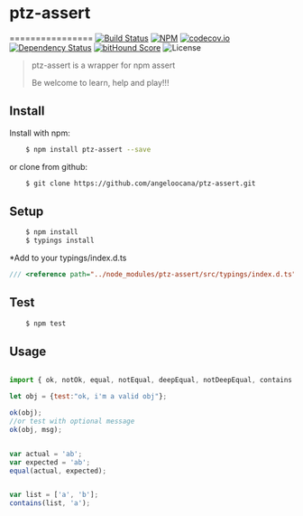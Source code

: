 # ptz-assert
================
[![Build Status](https://travis-ci.org/angeloocana/ptz-assert.svg)](https://travis-ci.org/angeloocana/ptz-assert)
[![NPM](https://img.shields.io/npm/v/ptz-assert.svg)](https://www.npmjs.com/package/ptz-assert)
[![codecov.io](http://codecov.io/github/angeloocana/ptz-assert/coverage.svg)](http://codecov.io/github/angeloocana/ptz-assert)
[![Dependency Status](https://gemnasium.com/angeloocana/ptz-assert.svg)](https://gemnasium.com/angeloocana/ptz-assert)
[![bitHound Score](https://www.bithound.io/github/gotwarlost/istanbul/badges/score.svg)](https://www.bithound.io/github/angeloocana/ptz-assert)
![License](https://img.shields.io/npm/l/ptz-assert.svg)

> ptz-assert is a wrapper for npm assert
>
> Be welcome to learn, help and play!!!

## Install

Install with npm:

```bash
    $ npm install ptz-assert --save
```

or clone from github:

```bash
    $ git clone https://github.com/angeloocana/ptz-assert.git
```

## Setup

```bash
    $ npm install 
    $ typings install
```

*Add to your typings/index.d.ts

```ts
/// <reference path="../node_modules/ptz-assert/src/typings/index.d.ts" />
```

## Test

```bash
    $ npm test
``` 


## Usage

```js

import { ok, notOk, equal, notEqual, deepEqual, notDeepEqual, contains } from "ptz-assert";

let obj = {test:"ok, i'm a valid obj"};

ok(obj);
//or test with optional message 
ok(obj, msg);


var actual = 'ab';
var expected = 'ab';
equal(actual, expected);


var list = ['a', 'b'];
contains(list, 'a');

```


